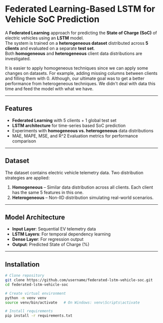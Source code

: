 # Federated Learning-Based LSTM for Vehicle SoC Prediction

A **Federated Learning** approach for predicting the **State of Charge (SoC)** of electric vehicles using an **LSTM** model.  
The system is trained on a **heterogeneous dataset** distributed across **5 clients** and evaluated on a separate **test set**.  
Both **homogeneous** and **heterogeneous** client data distributions are investigated. 

It is easier to apply homogeneous techniques since we can apply some changes on datasets. For example, adding missing columns
between clients and filling them with 0. Although, our ultimate goal was to get a better performance from heterogeneous techniques. 
We didn't deal with data this time and feed the model with what we have.

---

## Features
- **Federated Learning** with 5 clients + 1 global test set
- **LSTM architecture** for time-series based SoC prediction
- Experiments with **homogeneous vs. heterogeneous** data distributions
- MAE, MAPE, MSE, and R^2 Evaluation metrics for performance comparison

---

## Dataset
The dataset contains electric vehicle telemetry data.
Two distribution strategies are applied:

1. **Homogeneous** – Similar data distribution across all clients. Each client has the same 5 features in this one.
2. **Heterogeneous** – Non-IID distribution simulating real-world scenarios.

---

## Model Architecture
- **Input Layer**: Sequential EV telemetry data
- **LSTM Layers**: For temporal dependency learning
- **Dense Layer**: For regression output
- **Output**: Predicted State of Charge (%)

---

## Installation
```bash
# Clone repository
git clone https://github.com/username/federated-lstm-vehicle-soc.git
cd federated-lstm-vehicle-soc

# Create virtual environment
python -m venv venv
source venv/bin/activate   # On Windows: venv\Scripts\activate

# Install requirements
pip install -r requirements.txt
